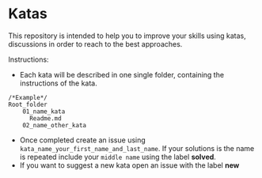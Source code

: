 # Katas

This repository is intended to help you to improve your skills using katas, discussions in order to reach to the best approaches.

Instructions:
- Each kata will be described in one single folder, containing the instructions of the kata.
```
/*Example*/
Root_folder     
    01_name_kata 
      Readme.md
    02_name_other_kata  
```
- Once completed create an issue using `kata_name_your_first_name_and_last_name`. If your solutions is the name is repeated include your `middle name` using the label **solved**.
- If you want to suggest a new kata open an issue with the label **new**
